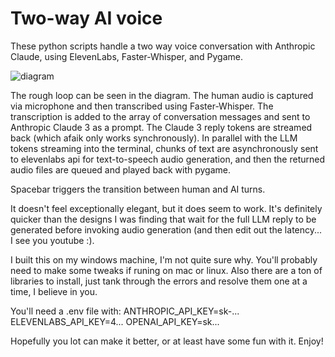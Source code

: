 # Two-way AI voice
These python scripts handle a two way voice conversation with Anthropic Claude, using ElevenLabs, Faster-Whisper, and Pygame. 

![diagram](https://github.com/ccappetta/bidirectional_streaming_ai_voice/assets/36048795/a43d6e1d-4f6a-42c6-9e93-11f19466e989)

The rough loop can be seen in the diagram. The human audio is captured via microphone and then transcribed using Faster-Whisper. The transcription is added to the array of conversation messages and sent to Anthropic Claude 3 as a prompt. The Claude 3 reply tokens are streamed back (which afaik only works synchronously). 
In parallel with the LLM tokens streaming into the terminal, chunks of text are asynchronously sent to elevenlabs api for text-to-speech audio generation, and then the returned audio files are queued and played back with pygame.

Spacebar triggers the transition between human and AI turns.

It doesn't feel exceptionally elegant, but it does seem to work. It's definitely quicker than the designs I was finding that wait for the full LLM reply to be generated before invoking audio generation (and then edit out the latency... I see you youtube :). 

I built this on my windows machine, I'm not quite sure why. You'll probably need to make some tweaks if runing on mac or linux. Also there are a ton of libraries to install, just tank through the errors and resolve them one at a time, I believe in you.

You'll need a .env file with:
ANTHROPIC_API_KEY=sk-...
ELEVENLABS_API_KEY=4...
OPENAI_API_KEY=sk...

Hopefully you lot can make it better, or at least have some fun with it. Enjoy!
